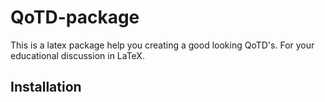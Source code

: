 # QoTD-package
This is a latex package help you creating a good looking QoTD's. For your educational discussion in LaTeX.

## Installation
